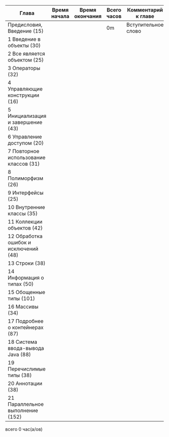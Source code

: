 Глава | Время начала | Время окончания | Всего часов | Комментарий к главе
-|-|-|-|-
Предисловия, Введение (15) |  |  | 0m | Вступительное слово 
1 Введение в объекты (30) |  |  |  | 
2 Все является объектом (25) |  |  |  | 
3 Операторы (32) |  |  |  | 
4 Управляющие конструкции (16) |  |  |  |
5 Инициализация и завершение (43) |  |  |  |
6 Управление доступом (20) |  | |  |
7 Повторное использование классов (31) | |  | |
8 Полиморфизм (26) | | |  |
9 Интерфейсы (25) |  |  | |
10 Внутренние классы (35) |  | |  |
11 Коллекции объектов (42) |  |  | |
12 Обработка ошибок и исключений (48) |  |  | |
13 Строки (38) | |  |  | 
14 Информация о типах (50) |  |  | |
15 Обощенные типы (101) |  |  |  |
16 Массивы (34) |  |  |  |
17 Подробнее о контейнерах (87) |  |  |  |
18 Система ввода-вывода Java (88) |  |  | |
19 Перечислимые типы (38) | |  | |
20 Аннотации  (38) | | |  |
21 Параллельное выполнение (152) |  |  |  |

всего 0 час(а/ов)